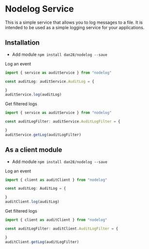 # Nodelog Service

This is a simple service that allows you to log messages to a file. It is intended to be used as a simple logging service for your applications.


## Installation

- Add module `npm install dan28/nodelog --save`


Log an event

```ts
import { service as auditService } from "nodelog"

const auditLog: auditService.AuditLog = {

}
auditService.log(auditLog)
```

Get filtered logs

```ts
import { service as auditService } from "nodelog"

const auditLogFilter: auditService.AuditLogFilter = {

}
auditService.getLog(auditLogFilter)
```

## As a client module

- Add module `npm install dan28/nodelog --save`

Log an event

```ts
import { client as auditClient } from "nodelog"

const auditLog: AuditLog = {

}
auditClient.log(auditLog)
```

Get filtered logs

```ts
import { client as auditClient } from "nodelog"

const auditLogFilter: auditClient.AuditLogFilter = {

}
auditClient.getLog(auditLogFilter)
```




